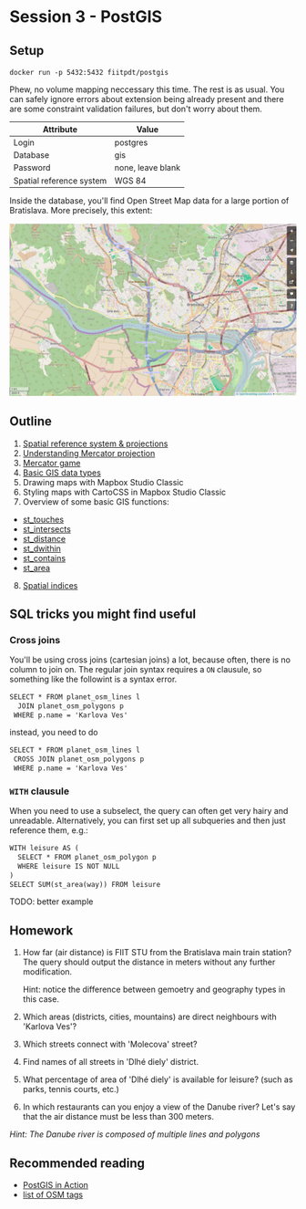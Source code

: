 # Session 3 - PostGIS

## Setup

````
docker run -p 5432:5432 fiitpdt/postgis
````

Phew, no volume mapping neccessary this time. The rest is as usual. You can
safely ignore errors about extension being already present and there are some
constraint validation failures, but don't worry about them.

| Attribute| Value                  |
|----------|------------------------|
| Login    | postgres               |
| Database | gis                    |
| Password | none, leave blank      |
| Spatial reference system | WGS 84 |

Inside the database, you'll find Open Street Map data for a large portion of
Bratislava. More precisely, this extent:

![Map envelope](map_large.png)

## Outline

1. [Spatial reference system & projections](http://help.arcgis.com/en/sdk/10.0/arcobjects_net/conceptualhelp/index.html#//0001000002mq000000)
2. [Understanding Mercator projection](http://www.wired.com/2013/07/projection-mercator/)
3. [Mercator game](https://gmaps-samples.googlecode.com/svn/trunk/poly/puzzledrag.html)
4. [Basic GIS data types](https://en.wikipedia.org/wiki/Well-known_text#Geometric_objects)
5. Drawing maps with Mapbox Studio Classic
6. Styling maps with CartoCSS in Mapbox Studio Classic
7. Overview of some basic GIS functions:
  - [st_touches](http://postgis.net/docs/ST_Touches.html)
  - [st_intersects](http://postgis.org/docs/ST_Intersects.html)
  - [st_distance](http://www.postgis.org/docs/ST_Distance.html)
  - [st_dwithin](http://postgis.net/docs/ST_DWithin.html)
  - [st_contains](http://postgis.net/docs/manual-1.4/ST_Contains.html)
  - [st_area](http://postgis.org/docs/ST_Area.html)
8. [Spatial indices](http://revenant.ca/www/postgis/workshop/indexing.html)

## SQL tricks you might find useful

### Cross joins

  You'll be using cross joins (cartesian joins) a lot, because often, there is
  no column to join on. The regular join syntax requires a `ON` clausule, so
  something like the followint is a syntax error.
  ````
  SELECT * FROM planet_osm_lines l
    JOIN planet_osm_polygons p 
   WHERE p.name = 'Karlova Ves'
  ````
  instead, you need to do
  ````
  SELECT * FROM planet_osm_lines l 
   CROSS JOIN planet_osm_polygons p
   WHERE p.name = 'Karlova Ves'
  ````

### `WITH` clausule

  When you need to use a subselect, the query can often get very hairy and
  unreadable. Alternatively, you can first set up all subqueries and then just
  reference them, e.g.:

  ````
  WITH leisure AS (
    SELECT * FROM planet_osm_polygon p
    WHERE leisure IS NOT NULL
  )
  SELECT SUM(st_area(way)) FROM leisure
  ````

  TODO: better example

## Homework

1. How far (air distance) is FIIT STU from the Bratislava main train station?
   The query should output the distance in meters without any further
   modification.

   Hint: notice the difference between gemoetry and geography types in this
   case.

2. Which areas (districts, cities, mountains) are direct neighbours with
   'Karlova Ves'?

3. Which streets connect with 'Molecova' street?

4. Find names of all streets in 'Dlhé diely' district.

5. What percentage of area of 'Dlhé diely' is available for leisure? (such as
   parks, tennis courts, etc.)

6. In which restaurants can you enjoy a view of the Danube river? Let's say
   that the air distance must be less than 300 meters.

  *Hint: The Danube river is composed of multiple lines and polygons*

## Recommended reading

- [PostGIS in Action](https://www.manning.com/books/postgis-in-action-second-edition)
- [list of OSM tags](http://wiki.openstreetmap.org/wiki/Category:En_tag_descriptions)
